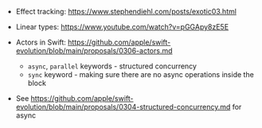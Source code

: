 - Effect tracking: https://www.stephendiehl.com/posts/exotic03.html
- Linear types: https://www.youtube.com/watch?v=pGGApy8zE5E
- Actors in Swift: https://github.com/apple/swift-evolution/blob/main/proposals/0306-actors.md
    
    - `async`, `parallel` keywords - structured concurrency
    - `sync` keyword - making sure there are no async operations inside the block
  
- See https://github.com/apple/swift-evolution/blob/main/proposals/0304-structured-concurrency.md for async